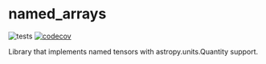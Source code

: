# named_arrays

![tests](https://github.com/Kankelborg-Group/named_arrays/actions/workflows/tests.yml/badge.svg)
[![codecov](https://codecov.io/gh/Kankelborg-Group/named_arrays/branch/main/graph/badge.svg?token=x8K7SLx4UB)](https://codecov.io/gh/Kankelborg-Group/named_arrays)

Library that implements named tensors with astropy.units.Quantity support.
